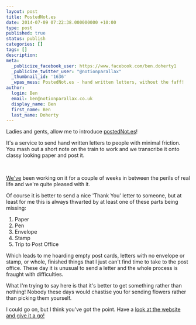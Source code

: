 ```yaml
---
layout: post
title: PostedNot.es
date: 2014-07-09 07:22:38.000000000 +10:00
type: post
published: true
status: publish
categories: []
tags: []
description:
meta:
  _publicize_facebook_user: https://www.facebook.com/ben.doherty1
  _publicize_twitter_user: "@notionparallax"
  _thumbnail_id: '1636'
  _wpas_mess: PostedNot.es - hand written letters, without the faff!   http://wp.me/p3wwRK-qa
author:
  login: Ben
  email: ben@notionparallax.co.uk
  display_name: Ben
  first_name: Ben
  last_name: Doherty
---
```

<p>Ladies and gents, allow me to introduce <a title="Posted Notes" href="http://postednot.es">postedNot.es</a>!</p>
<p>It's a service to send hand written letters to people with minimal friction. You mash out a short note on the train to work and we transcribe it onto classy looking paper and post it.<!--more--></p>
<p>&nbsp;</p>
<p><a title="&quot;We&quot; in this case is Irina Belova and me" href="http://postednot.es/#rules">We've</a> been working on it for a couple of weeks in between the perils of real life and we're quite pleased with it.</p>
<p>Of course it is better to send a nice 'Thank You' letter to someone, but at least for me this is always thwarted by at least one of these parts being missing:</p>
<ol>
<li>Paper</li>
<li>Pen</li>
<li>Envelope</li>
<li>Stamp</li>
<li>Trip to Post Office</li>
</ol>
<p>Which leads to me hoarding empty post cards, letters with no envelope or stamp, or whole, finished things that I just can't find time to take to the post office. These day it is unusual to send a letter and the whole process is fraught with difficulties.</p>
<p>What I'm trying to say here is that it's better to get something rather than nothing! Nobody these days would chastise you for sending flowers rather than picking them yourself.</p>
<p>I could go on, but I think you've got the point. Have a <a title="Posted Notes" href="http://postednot.es">look at the website and give it a go!</a></p>
